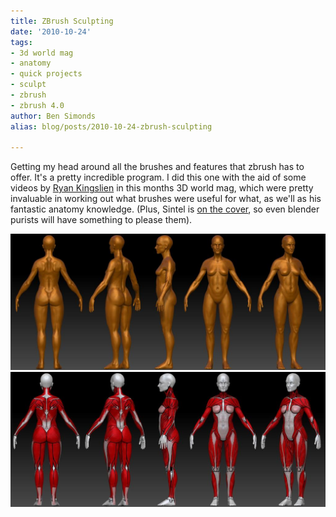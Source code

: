 ```yaml
---
title: ZBrush Sculpting
date: '2010-10-24'
tags:
- 3d world mag
- anatomy
- quick projects
- sculpt
- zbrush
- zbrush 4.0
author: Ben Simonds
alias: blog/posts/2010-10-24-zbrush-sculpting

---
```


Getting my head around all the brushes and features that zbrush has to offer. It's a pretty incredible program. I did this one with the aid of some videos by [Ryan Kingslien](http://twitter.com/#!/ryankingslien) in this months 3D world mag, which were pretty invaluable in working out what brushes were useful for what, as we'll as his fantastic anatomy knowledge. (Plus, Sintel is [on the cover](http://www.blendernation.com/2010/09/21/sintel-on-3d-worlds-october-issue/), so even blender purists will have something to please them).

[![](/images/old/wip7.jpg)](/images/old/wip7.jpg) [![](/images/old/wip8.jpg)](/images/old/wip8.jpg)


